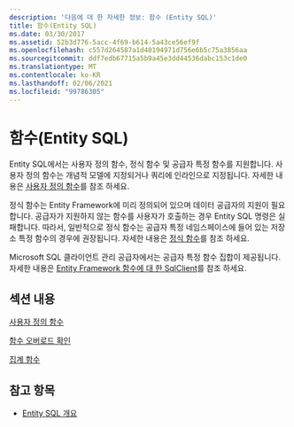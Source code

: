 ```yaml
---
description: '다음에 대 한 자세한 정보: 함수 (Entity SQL)'
title: 함수(Entity SQL)
ms.date: 03/30/2017
ms.assetid: 52b3d776-5acc-4f69-b614-5a43ce56ef9f
ms.openlocfilehash: c557d264587a1d40194971d756e6b5c75a3856aa
ms.sourcegitcommit: ddf7edb67715a5b9a45e3dd44536dabc153c1de0
ms.translationtype: MT
ms.contentlocale: ko-KR
ms.lasthandoff: 02/06/2021
ms.locfileid: "99786305"
---
```

# <a name="functions-entity-sql"></a>함수(Entity SQL)

Entity SQL에서는 사용자 정의 함수, 정식 함수 및 공급자 특정 함수를 지원합니다. 사용자 정의 함수는 개념적 모델에 지정되거나 쿼리에 인라인으로 지정됩니다. 자세한 내용은 [사용자 정의 함수](user-defined-functions-entity-sql.md)를 참조 하세요.  
  
 정식 함수는 Entity Framework에 미리 정의되어 있으며 데이터 공급자의 지원이 필요합니다. 공급자가 지원하지 않는 함수를 사용자가 호출하는 경우 Entity SQL 명령은 실패합니다. 따라서, 일반적으로 정식 함수는 공급자 특정 네임스페이스에 들어 있는 저장소 특정 함수의 경우에 권장됩니다. 자세한 내용은 [정식 함수](canonical-functions.md)를 참조 하세요.  
  
 Microsoft SQL 클라이언트 관리 공급자에서는 공급자 특정 함수 집합이 제공됩니다. 자세한 내용은 [Entity Framework 함수에 대 한 SqlClient](../sqlclient-for-ef-functions.md)를 참조 하세요.  
  
## <a name="in-this-section"></a>섹션 내용  

 [사용자 정의 함수](user-defined-functions-entity-sql.md)  
  
 [함수 오버로드 확인](function-overload-resolution-entity-sql.md)  
  
 [집계 함수](../aggregate-functions-sqlclient-for-entity-framework.md)  
  
## <a name="see-also"></a>참고 항목

- [Entity SQL 개요](entity-sql-overview.md)
